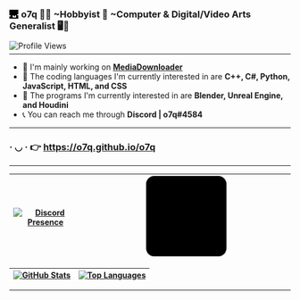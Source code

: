### <img src="assets/images/icon.png" style="margin-bottom: -0.15rem; margin-right: 1px;"> **o7q** 👋🙂 ~Hobbyist 🧰 ~Computer & Digital/Video Arts Generalist 🖥️🎥

<p style="margin-top: -5px;"></p>

![**Profile Views**](https://komarev.com/ghpvc/?username=o7q&style=flat&color=blue&label=Profile+Views)

<p style="margin-top: -8px;"></p>

---

- 🧼 I'm mainly working on [**MediaDownloader**](https://github.com/o7q/MediaDownloader)
- 🤖 The coding languages I'm currently interested in are **C++, C#, Python, JavaScript, HTML, and CSS**
- 🎨 The programs I'm currently interested in are **Blender, Unreal Engine, and Houdini**
- 📞 You can reach me through **Discord | o7q#4584**

---

### · ◡ · 👉 https://o7q.github.io/o7q

---

[![**Discord Presence**](https://lanyard.cnrad.dev/api/307269599680790528?bg=151515)](https://discord.gg/n8jSSSB) | <img src="assets/images/o7qzoom.gif" style="width: 40%; border-radius: 10%;">
|-|-|

[![**GitHub Stats**](https://readme-stats.clckblog.space/api?username=o7q&theme=dark&show_icons=true)](https://github.com/o7q/o7q) | [![**Top Languages**](https://readme-stats.clckblog.space/api/top-langs/?username=o7q&theme=dark&layout=compact&langs_count=10)](https://github.com/o7q?tab=repositories)
|-|-|

---
